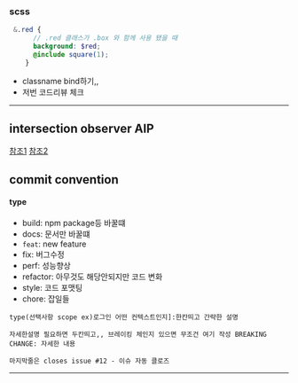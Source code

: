 ### scss

```scss
 &.red {
      // .red 클래스가 .box 와 함께 사용 됐을 때
      background: $red;
      @include square(1);
    }
```

- classname bind하기,,
- 저번 코드리뷰 체크

---

## intersection observer AIP
[참조1](https://github.com/codepink/codepink.github.com/wiki/%EB%84%88%EB%8A%94-%EB%82%98%EB%A5%BC-%EB%B3%B8%EB%8B%A4:-%EC%A7%80%EC%97%B0-%EB%B0%A9%EB%B2%95,-%EB%A0%88%EC%9D%B4%EC%A7%80-%EB%A1%9C%EB%93%9C%EC%99%80-IntersectionObserver%EC%9D%98-%EB%8F%99%EC%9E%91)
[참조2](http://blog.hyeyoonjung.com/2019/01/09/intersectionobserver-tutorial/)


## commit convention
#### type  
- build: npm package등 바꿀떄
- docs: 문서만 바꿀떄
- `feat`: new feature
- fix: 버그수정
- perf: 성능향상
- refactor: 아무것도 해당안되지만 코드 변화
- style: 코드 포맷팅
- chore: 잡일들
  
```
type(선택사항 scope ex)로그인 어떤 컨텍스트인지]:한칸띄고 간략한 설명  
    
자세한설명 필요하면 두칸띄고,, 브레이킹 체인지 있으면 무조건 여기 작성 BREAKING CHANGE: 자세한 내용
    
마지막줄은 closes issue #12 - 이슈 자동 클로즈
```
---
